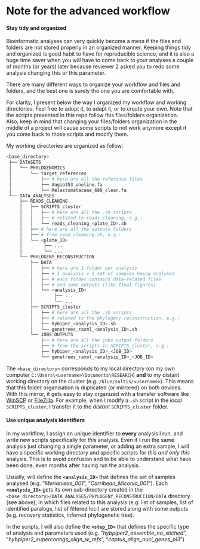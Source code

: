 Note for the advanced workflow
================

#### Stay tidy and organized

Bioinformatic analyses can very quickly become a mess if the files and
folders are not stored properly in an organized manner. Keeping things
tidy and organized is good habit to have for reproducible science, and
it is also a huge time saver when you will have to come back to your
analyses a couple of months (or years) later because reviewer 2 asked
you to redo some analysis changing this or this parameter.

There are many different ways to organize your workflow and files and
folders, and the best one is surely the one you are comfortable with.

For clarity, I present below the way I organized my workflow and working
directories. Feel free to adopt it, to adapt it, or to create your own.
Note that the scripts presented in this repo follow this files/folders
organization.  
Also, keep in mind that changing your files/folders organization in the
middle of a project will cause some scripts to not work anymore except
if you come back to those scripts and modify them.

My working directories are organized as follow:

``` bash
<base_directory>
 ├── DATASETS
 │   └── PHYLOGENOMICS
 │       └── target_references
 │           ├── # here are all the reference files
 │           ├── Angio353_oneline.fa
 │           └── Melastomataceae_689_clean.fa
 └── DATA_ANALYSES
     ├── READS_CLEANING
     │   ├── SCRIPTS_cluster
     │   │   ├── # here are all the .sh scripts
     │   │   ├── # related to reads cleaning, e.g.:
     │   │   └── reads_cleaning_<plate_ID>.sh
     │   ├── # here are all the outputs folders
     │   ├── # from read_cleaning.sh, e.g.:
     │   └── <plate_ID>
     │        ├── ...
     │        └── ...
     └── PHYLOGENY_RECONSTRUCTION
         ├── DATA
         │   ├── # here are 1 folder per analysis
         │   ├── # 1 analysis = 1 set of samples being analysed
         │   ├── # each folder contains data-related files
         │   ├── # and some outputs (like final figures)
         │   └── <analysis_ID>
         │        ├── ...
         │        └── ...
         ├── SCRIPTS_cluster
         │   ├── # here are all the .sh scripts
         │   ├── # related to the phylogeny reconstruction, e.g.:
         │   ├── hybiper_<analysis_ID>.sh
         │   └── genetrees_raxml_<analysis_ID>.sh
         └── JOBS_OUTPUTS
             ├── # here are all the jobs output folders
             ├── # from the scripts in SCRIPTS_cluster, e.g.:
             ├── hybiper_<analysis_ID>_<JOB_ID>
             └── genetrees_raxml_<analysis_ID>_<JOB_ID>
```

The `<base_directory>` corresponds to my local directory (on my own
computer `C:\Users\<username>\Documents\RESEARCH`) **and** to my distant
working directory on the cluster (e.g. `/blue/soltis/<username>`). This
means that this folder organisation is duplicated (or mirrored) on both
devices. With this mirror, it gets easy to stay organized with a
transfer software like
[WinSCP](https://sourceforge.net/projects/winscp/) or
[FileZilla](https://filezilla-project.org/). For example, when I modify
a `.sh` script in the *local* `SCRIPTS_cluster`, I transfer it to the
*distant* `SCRIPTS_cluster` folder.

#### Use unique analysis identifiers

In my workflow, I assign an unique identifier to **every** analysis I
run, and write new scripts specifically for *this* analysis. Even if I
run the same analysis just changing a single parameter, or adding an
extra sample, I will have a specific working directory and specific
scripts for *this and only this* analysis. This is to avoid confusion
and to be able to understand what have been done, even months after
having run the analysis.

Usually, will define the **`<analysis_ID>`** that defines the set of
samples analysed (e.g. “*Merianieae_001*”, “*Carribean_Miconia_001*”).
Each **`<analysis_ID>`** gets its own sub-directory created in the
`<base_directory>/DATA_ANALYSES/PHYLOGENY_RECONSTRUCTION/DATA` directory
(see above), in which files related to this analysis (e.g. list of
samples, list of identified paralogs, list of filtered loci) are stored
along with some outputs (e.g. recovery statistics, inferred phylogenetic
tree).

In the scripts, I will also define the **`<step_ID>`** that defines the
specific type of analysis and parameters used
(e.g. “*hybpiper2_assemble_no_stiched*”,
“*hybpiper2_supercontigs_align_w\_refs*”,
“*captus_align_nucl_genes_pl3*”)

